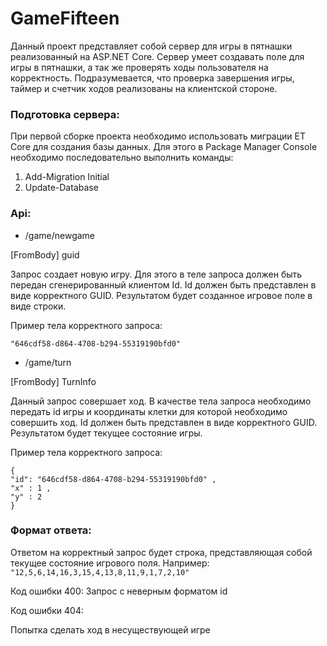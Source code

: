 # GameFifteen 

Данный проект представляет собой сервер для игры в пятнашки реализованный на ASP.NET Core. Сервер умеет создавать поле для игры в пятнашки, а так же проверять ходы пользователя на корректность. Подразумевается, что проверка завершения игры, таймер и счетчик ходов реализованы на клиентской стороне.


### Подготовка сервера:

При первой сборке проекта необходимо использовать миграции ET Core для создания базы данных. Для этого в Package Manager Console необходимо последовательно выполнить команды:
1. Add-Migration Initial
2. Update-Database

### Api:

* /game/newgame

[FromBody] guid

Запрос создает новую игру. Для этого в теле запроса должен быть передан сгенерированный клиентом Id. Id должен быть представлен в виде корректного GUID. Результатом будет созданное игровое поле в виде строки. 

Пример тела корректного запроса:
```
"646cdf58-d864-4708-b294-55319190bfd0"
```

* /game/turn

[FromBody] TurnInfo

Данный запрос совершает ход. В качестве тела запроса необходимо передать id игры и координаты клетки для которой необходимо совершить ход. Id должен быть представлен в виде корректного GUID.
Результатом будет текущее состояние игры. 

Пример тела корректного запроса:
```
{
"id": "646cdf58-d864-4708-b294-55319190bfd0" ,
"x" : 1 ,
"y" : 2
}
```

### Формат ответа:

Ответом на корректный запрос будет строка, представляющая собой текущее состояние игрового поля. Например: 
``` "12,5,6,14,16,3,15,4,13,8,11,9,1,7,2,10" ```


Код ошибки 400:
Запрос с неверным форматом id

Код ошибки 404:

Попытка сделать ход в несуществующей игре
